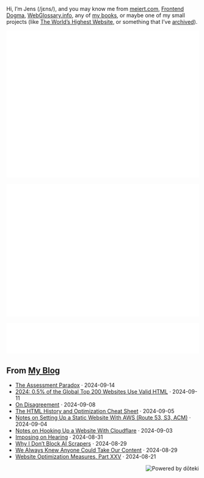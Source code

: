 Hi, I’m Jens (/jɛns/), and you may know me from [meiert.com](https://meiert.com/en/), [Frontend Dogma](https://frontenddogma.com/), [WebGlossary.info](https://webglossary.info/), any of [my books](https://www.goodreads.com/author/list/13623828.Jens_Oliver_Meiert), or maybe one of my small projects (like [The World’s Highest Website](https://worlds-highest-website.com/), or something that I’ve [archived](https://mirrors.meiert.org/)).

<!-- Metrics -->

[![Jens’s stats as per Metrics.](github-metrics.svg)](https://github.com/lowlighter/metrics)

[![Jens’s calendar.](github-metrics.plugin.isocalendar.fullyear.svg)](https://github.com/lowlighter/metrics/blob/master/source/plugins/isocalendar/README.md)

[![Jens’s facts.](github-metrics.plugin.habits.facts.svg)](https://github.com/lowlighter/metrics/blob/master/source/plugins/habits/README.md)

<!-- dōteki -->

<!-- blog start -->
## From [My Blog](https://meiert.com/en/)

- [The Assessment Paradox](https://meiert.com/en/blog/the-assessment-paradox/) · 2024-09-14
- [2024: 0.5% of the Global Top 200 Websites Use Valid HTML](https://meiert.com/en/blog/html-conformance-2024/) · 2024-09-11
- [On Disagreement](https://meiert.com/en/blog/on-disagreement/) · 2024-09-08
- [The HTML History and Optimization Cheat Sheet](https://meiert.com/en/blog/html-cheat-sheet/) · 2024-09-05
- [Notes on Setting Up a Static Website With AWS (Route 53, S3, ACM)](https://meiert.com/en/blog/quick-aws/) · 2024-09-04
- [Notes on Hooking Up a Website With Cloudflare](https://meiert.com/en/blog/quick-cloudflare/) · 2024-09-03
- [Imposing on Hearing](https://meiert.com/en/blog/imposing-on-hearing/) · 2024-08-31
- [Why I Don’t Block AI Scrapers](https://meiert.com/en/blog/ai-scrapers/) · 2024-08-29
- [We Always Knew Anyone Could Take Our Content](https://meiert.com/en/blog/the-web-contract/) · 2024-08-29
- [Website Optimization Measures, Part XXV](https://meiert.com/en/blog/optimization-measures-25/) · 2024-08-21
<!-- blog end -->

<a href="https://doteki.org"><img src="https://img.shields.io/badge/powered_by-d%C5%8Dteki-0?style=flat-square&labelColor=202b2d&color=5E936C" align="right" alt="Powered by dōteki"></a>